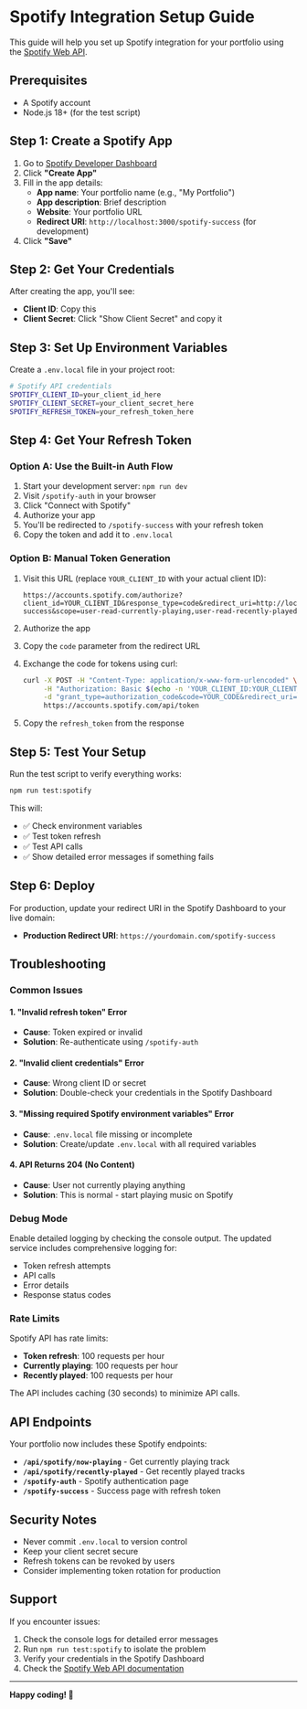 # Spotify Integration Setup Guide

This guide will help you set up Spotify integration for your portfolio using the [Spotify Web API](https://developer.spotify.com/documentation/web-api/reference/get-the-users-currently-playing-track).

## Prerequisites

- A Spotify account
- Node.js 18+ (for the test script)

## Step 1: Create a Spotify App

1. Go to [Spotify Developer Dashboard](https://developer.spotify.com/dashboard)
2. Click **"Create App"**
3. Fill in the app details:
   - **App name**: Your portfolio name (e.g., "My Portfolio")
   - **App description**: Brief description
   - **Website**: Your portfolio URL
   - **Redirect URI**: `http://localhost:3000/spotify-success` (for development)
4. Click **"Save"**

## Step 2: Get Your Credentials

After creating the app, you'll see:

- **Client ID**: Copy this
- **Client Secret**: Click "Show Client Secret" and copy it

## Step 3: Set Up Environment Variables

Create a `.env.local` file in your project root:

```bash
# Spotify API credentials
SPOTIFY_CLIENT_ID=your_client_id_here
SPOTIFY_CLIENT_SECRET=your_client_secret_here
SPOTIFY_REFRESH_TOKEN=your_refresh_token_here
```

## Step 4: Get Your Refresh Token

### Option A: Use the Built-in Auth Flow

1. Start your development server: `npm run dev`
2. Visit `/spotify-auth` in your browser
3. Click "Connect with Spotify"
4. Authorize your app
5. You'll be redirected to `/spotify-success` with your refresh token
6. Copy the token and add it to `.env.local`

### Option B: Manual Token Generation

1. Visit this URL (replace `YOUR_CLIENT_ID` with your actual client ID):

   ```
   https://accounts.spotify.com/authorize?client_id=YOUR_CLIENT_ID&response_type=code&redirect_uri=http://localhost:3000/spotify-success&scope=user-read-currently-playing,user-read-recently-played
   ```

2. Authorize the app
3. Copy the `code` parameter from the redirect URL
4. Exchange the code for tokens using curl:

   ```bash
   curl -X POST -H "Content-Type: application/x-www-form-urlencoded" \
        -H "Authorization: Basic $(echo -n 'YOUR_CLIENT_ID:YOUR_CLIENT_SECRET' | base64)" \
        -d "grant_type=authorization_code&code=YOUR_CODE&redirect_uri=http://localhost:3000/spotify-success" \
        https://accounts.spotify.com/api/token
   ```

5. Copy the `refresh_token` from the response

## Step 5: Test Your Setup

Run the test script to verify everything works:

```bash
npm run test:spotify
```

This will:

- ✅ Check environment variables
- ✅ Test token refresh
- ✅ Test API calls
- ✅ Show detailed error messages if something fails

## Step 6: Deploy

For production, update your redirect URI in the Spotify Dashboard to your live domain:

- **Production Redirect URI**: `https://yourdomain.com/spotify-success`

## Troubleshooting

### Common Issues

#### 1. "Invalid refresh token" Error

- **Cause**: Token expired or invalid
- **Solution**: Re-authenticate using `/spotify-auth`

#### 2. "Invalid client credentials" Error

- **Cause**: Wrong client ID or secret
- **Solution**: Double-check your credentials in the Spotify Dashboard

#### 3. "Missing required Spotify environment variables" Error

- **Cause**: `.env.local` file missing or incomplete
- **Solution**: Create/update `.env.local` with all required variables

#### 4. API Returns 204 (No Content)

- **Cause**: User not currently playing anything
- **Solution**: This is normal - start playing music on Spotify

### Debug Mode

Enable detailed logging by checking the console output. The updated service includes comprehensive logging for:

- Token refresh attempts
- API calls
- Error details
- Response status codes

### Rate Limits

Spotify API has rate limits:

- **Token refresh**: 100 requests per hour
- **Currently playing**: 100 requests per hour
- **Recently played**: 100 requests per hour

The API includes caching (30 seconds) to minimize API calls.

## API Endpoints

Your portfolio now includes these Spotify endpoints:

- **`/api/spotify/now-playing`** - Get currently playing track
- **`/api/spotify/recently-played`** - Get recently played tracks
- **`/spotify-auth`** - Spotify authentication page
- **`/spotify-success`** - Success page with refresh token

## Security Notes

- Never commit `.env.local` to version control
- Keep your client secret secure
- Refresh tokens can be revoked by users
- Consider implementing token rotation for production

## Support

If you encounter issues:

1. Check the console logs for detailed error messages
2. Run `npm run test:spotify` to isolate the problem
3. Verify your credentials in the Spotify Dashboard
4. Check the [Spotify Web API documentation](https://developer.spotify.com/documentation/web-api)

---

**Happy coding! 🎵**
